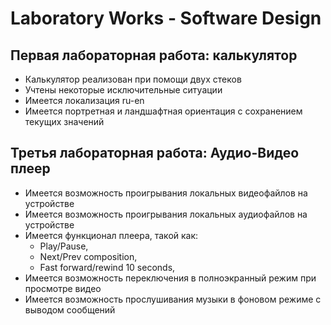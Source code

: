# Laboratory Works - Software Design
## Первая лабораторная работа: калькулятор
* Калькулятор реализован при помощи двух стеков
* Учтены некоторые исключительные ситуации
* Имеется локализация ru-en
* Имеется портретная и ландшафтная ориентация с сохранением текущих значений
## Третья лабораторная работа: Аудио-Видео плеер
* Имеется возможность проигрывания локальных видеофайлов на устройстве
* Имеется возможность проигрывания локальных аудиофайлов на устройстве
* Имеется функционал плеера, такой как: 
  - Play/Pause,
  - Next/Prev composition,
  - Fast forward/rewind 10 seconds,
* Имеется возможность переключения в полноэкранный режим при просмотре видео
* Имеется возможность прослушивания музыки в фоновом режиме с выводом сообщений

